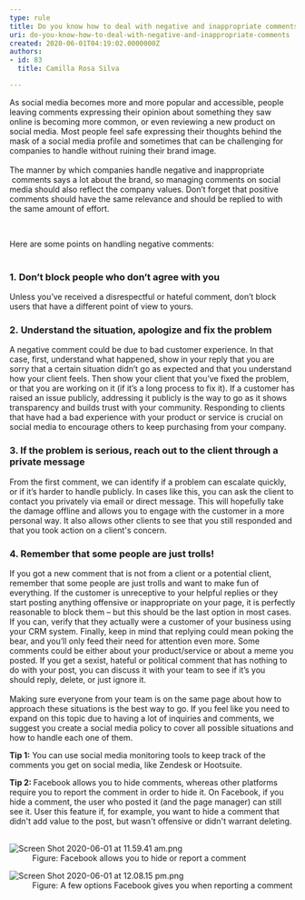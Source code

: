 ```yaml
---
type: rule
title: Do you know how to deal with negative and inappropriate comments?
uri: do-you-know-how-to-deal-with-negative-and-inappropriate-comments
created: 2020-06-01T04:19:02.0000000Z
authors:
- id: 83
  title: Camilla Rosa Silva

---
```




<span class='intro'> ​​​​As social media becomes more and more popular and accessible, people leaving comments expressing their opinion about something they saw online is becoming more common, or even reviewing a new product on social media. Most people feel safe expressing their thoughts behind the mask of a social media profile and sometimes that can be challenging for companies to handle without ruining their brand image.<br>&#160;<br>The manner by which companies handle&#160;negative and inappropriate​&#160;comments says a lot about the brand, so managing comments on social media should also reflect the company values. Don’t forget that positive comments should have the same relevance and should be replied to with the same amount of effort.<br><div><br></div> </span>

<p>​Here are some points&#160;on handling negative comments&#58;<br>&#160;</p><h3 class="ssw15-rteElement-H3">1.&#160;Don’t block people who don’t agree with you​​</h3><p class="ssw15-rteElement-P">​​Unless you’ve received a disrespectful or hateful comment, don’t block users that have a different point of view to yours.​<br></p><h3 class="ssw15-rteElement-H3">2.&#160;Understand the situation, apologize and fix the problem​<br></h3><p>A negative comment could be due to bad customer experience. In that case, first, understand what happened, show in your reply that you&#160;are sorry that a certain situation didn’t go as expected and that you understand how your client feels. Then show your client that you’ve fixed the problem, or that you are working on it (if it’s a long process to fix it). If a customer has raised an issue&#160;publicly, addressing it publicly is the way to go as&#160;it shows transparency and builds trust with your community.&#160;Responding to clients that have had a bad experience with your product or service is crucial on social media to encourage others to keep purchasing from your company.<br></p><h3 class="ssw15-rteElement-H3">3. If the problem is serious, reach out to the client through a private message​​<br></h3><p>From the first comment, we can identify if a problem can escalate quickly, or if it’s harder to handle publicly. In cases like this, you can ask the client&#160;to contact you privately via email or direct message. This will hopefully take the damage offline and allows you to engage with the customer in a more personal way. It also allows other clients to see that you still responded and that you took action on a client's concern.<br></p><h3 class="ssw15-rteElement-H3">4. Remember that some people are just trolls!​​<br></h3><p>If you got a new comment that is not from a client or a potential client, remember that some people are just trolls and want to make fun of everything. If the customer is unreceptive to your helpful replies or they start posting anything offensive or inappropriate on your page, it is perfectly reasonable to block them – but this should be the last option in most cases. If you can, verify that they actually were a customer of your business using your CRM system. Finally, keep in mind that replying could mean poking the bear, and you’ll only feed their need for attention even more. Some comments could be either about your product/service or about a meme you posted. If you get a sexist, hateful or political comment that has nothing to do with your post, you can discuss it with your team to see if it’s you should&#160;reply, delete, or just ignore&#160;it.​<br><br>Making sure everyone from your team is on the same page about how to approach these situations is the best way to go. If you feel like you need to expand on this topic due to having a lot of inquiries and comments, we suggest you create a social media policy to cover all possible situations and how to handle each one of them.<br></p><p>
   <b>Tip 1&#58;</b> You can use social media monitoring tools to keep track of the comments you get on social media, like Zendesk or Hootsuite.<br></p><p>
   <b>Tip 2&#58; </b>Facebook allows you to hide comments, whereas other platforms require you to report the comment in order to hide it. On Facebook, if you hide a comment, the user who posted it (and the page manager) can still see it. User this feature if, for example, you want to hide a comment that didn't add value to the post, but wasn't offensive or didn't warrant deleting.​<br><br></p><dl class="image"><dt><img src="/SiteAssets/do-you-know-how-to-deal-with-negative-comments/Screen%20Shot%202020-06-01%20at%2011.59.41%20am.png" alt="Screen Shot 2020-06-01 at 11.59.41 am.png" /></dt><dd>Figure&#58; Facebook allows you to hide or report a comment​</dd></dl><dl class="image"><dt><img src="/SiteAssets/do-you-know-how-to-deal-with-negative-comments/Screen%20Shot%202020-06-01%20at%2012.08.15%20pm.png" alt="Screen Shot 2020-06-01 at 12.08.15 pm.png" /></dt><dd>Figure&#58; A few options Facebook gives you when reporting a comment</dd>
</dl>


